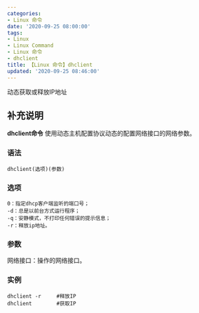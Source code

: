 ```yaml
---
categories:
- Linux 命令
date: '2020-09-25 08:00:00'
tags:
- Linux
- Linux Command
- Linux 命令
- dhclient
title: 【Linux 命令】dhclient
updated: '2020-09-25 08:46:00'
---
```


动态获取或释放IP地址

## 补充说明

**dhclient命令** 使用动态主机配置协议动态的配置网络接口的网络参数。

###  语法

```shell
dhclient(选项)(参数)
```

###  选项

```shell
0：指定dhcp客户端监听的端口号；
-d：总是以前台方式运行程序；
-q：安静模式，不打印任何错误的提示信息；
-r：释放ip地址。
```

###  参数

网络接口：操作的网络接口。

###  实例

```shell
dhclient -r     #释放IP
dhclient        #获取IP
```


